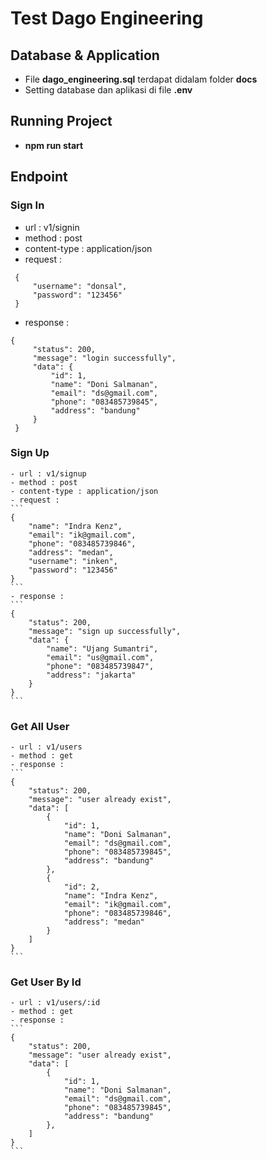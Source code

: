 # Test Dago Engineering

## Database & Application
- File **dago_engineering.sql** terdapat didalam folder **docs**
- Setting database dan aplikasi di file **.env**

## Running Project
- **npm run start**

## Endpoint
### Sign In
   - url : v1/signin
   - method : post
   - content-type : application/json
   - request : 
   ```
    {
	    "username": "donsal",
	    "password": "123456"
    }
   ```
   - response :
   ```
   {
	    "status": 200,
	    "message": "login successfully",
	    "data": {
		    "id": 1,
		    "name": "Doni Salmanan",
		    "email": "ds@gmail.com",
		    "phone": "083485739845",
		    "address": "bandung"
	    }
    }
   ```

### Sign Up
    - url : v1/signup
    - method : post
    - content-type : application/json
    - request : 
    ```
    {
        "name": "Indra Kenz",
        "email": "ik@gmail.com",
        "phone": "083485739846",
        "address": "medan",
        "username": "inken",
        "password": "123456"
    }
    ```
    - response :
    ```
    {
	    "status": 200,
	    "message": "sign up successfully",
	    "data": {
		    "name": "Ujang Sumantri",
		    "email": "us@gmail.com",
		    "phone": "083485739847",
		    "address": "jakarta"
	    }
    }
    ```

### Get All User
    - url : v1/users
    - method : get
    - response : 
    ```
    {
	    "status": 200,
	    "message": "user already exist",
	    "data": [
		    {
                "id": 1,
                "name": "Doni Salmanan",
                "email": "ds@gmail.com",
                "phone": "083485739845",
                "address": "bandung"
		    },
		    {
			    "id": 2,
			    "name": "Indra Kenz",
			    "email": "ik@gmail.com",
			    "phone": "083485739846",
			    "address": "medan"
		    }
	    ]
    }
    ```

### Get User By Id
    - url : v1/users/:id
    - method : get
    - response : 
    ```
    {
	    "status": 200,
	    "message": "user already exist",
	    "data": [
		    {
                "id": 1,
                "name": "Doni Salmanan",
                "email": "ds@gmail.com",
                "phone": "083485739845",
                "address": "bandung"
		    },
	    ]
    }
    ```
